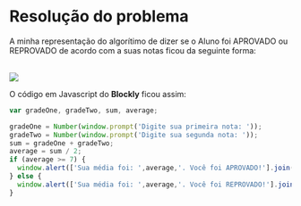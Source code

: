# Resolução do problema

A minha representação do algorítimo de dizer se o Aluno foi APROVADO ou REPROVADO de acordo com a suas notas ficou da seguinte forma:

<br>

<img src='https://github.com/marcelofox4/formacao-acelerada-em-programacao-softex/tree/main/01-logica-de-programacao-e-orientacao-a-objetos/m2-introducao-a-programacao/08-code-park/img'>

O código em Javascript do **Blockly** ficou assim:

```jsx
var gradeOne, gradeTwo, sum, average;

gradeOne = Number(window.prompt('Digite sua primeira nota: '));
gradeTwo = Number(window.prompt('Digite sua segunda nota: '));
sum = gradeOne + gradeTwo;
average = sum / 2;
if (average >= 7) {
  window.alert(['Sua média foi: ',average,'. Você foi APROVADO!'].join(''));
} else {
  window.alert(['Sua média foi: ',average,'. Você foi REPROVADO!'].join(''));
}
```
